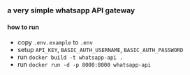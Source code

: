 ### a very simple whatsapp API gateway

#### how to run

- copy `.env.example` to `.env`
- setup `API_KEY`, `BASIC_AUTH_USERNAME`, `BASIC_AUTH_PASSWORD`
- run `docker build -t whatsapp-api .`
- run `docker run -d -p 8000:8000 whatsapp-api`